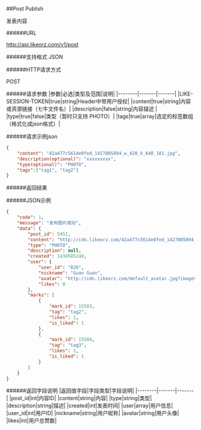 ##Post Publish

发表内容

######URL

http://api.likeorz.com/v1/post

######支持格式
JSON

######HTTP请求方式

POST

######请求参数
|参数|必选|类型及范围|说明|
|--------|-------|-------|
|LIKE-SESSION-TOKEN|true|string|Header中带用户授权|
|content|true|string|内容或资源链接（七牛文件名）|
|description|false|string|内容描述 |
|type|true|false|类型（暂时只支持 PHOTO）|
|tags|true|array|选定的标签数组（格式化成json格式）|

######请求示例json
```json
{
    "content": "42a477c5614e0fed_1427805894_w_428_h_640_181.jpg",
    "description(optional)": "xxxxxxxxx",
    "type(optional)": "PHOTO",
    "tags":["tag1", "tag2"]
}
```

######返回结果

######JSON示例

```json
{
    "code": 1,
    "message": "发布图片成功",
    "data": {
        "post_id": 5451,
        "content": "http://cdn.likeorz.com/42a477c5614e0fed_1427805894_w_428_h_640_181.jpg?imageView2/1/w/620/h/620",
        "type": "PHOTO",
        "description": null,
        "created": 1434585248,
        "user": {
            "user_id": "826",
            "nickname": "Guan Guan",
            "avatar": "http://cdn.likeorz.com/default_avatar.jpg?imageView2/1/w/80/h/80",
            "likes": 0
        },
        "marks": [
            {
                "mark_id": 15583,
                "tag": "tag2",
                "likes": 1,
                "is_liked": 1
            },
            {
                "mark_id": 15584,
                "tag": "tag3",
                "likes": 1,
                "is_liked": 1
            }
        ]
    }
}
```

######返回字段说明
|返回值字段|字段类型|字段说明|
|--------|-------|-------|
|post_id|int|内容ID|
|content|string|内容|
|type|string|类型|
|description|string|描述|
|created|int|发表时间|
|user|array|用户信息|
|user_id|int|用户ID|
|nickname|string|用户昵称|
|avatar|string|用户头像|
|likes|int|用户总赞数|